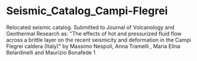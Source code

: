 # Seismic_Catalog_Campi-Flegrei
Relocated seismic catalog. Submitted to Journal of Volcanology and Geothermal Research as: 
"The effects of hot and pressurized fluid flow across a brittle layer on the recent seismicity 
and deformation in the Campi Flegrei caldera (Italy)" 
by Massimo Nespoli, Anna Tramelli , Maria Elina Belardinelli and Maurizio Bonafede 1
